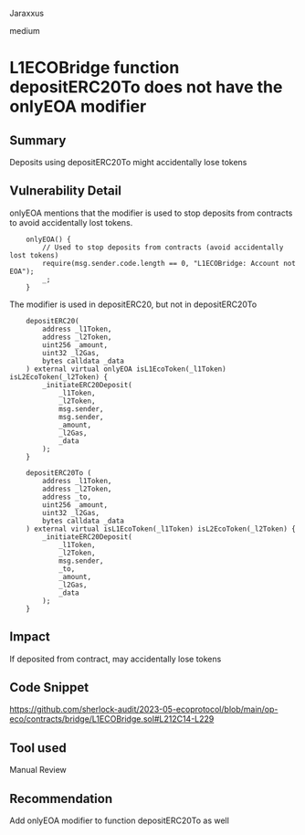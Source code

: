 Jaraxxus

medium

# L1ECOBridge function depositERC20To does not have the onlyEOA modifier

## Summary

Deposits using depositERC20To might accidentally lose tokens

## Vulnerability Detail

onlyEOA mentions that the modifier is used to stop deposits from contracts to avoid accidentally lost tokens.

```solidity
    onlyEOA() {
        // Used to stop deposits from contracts (avoid accidentally lost tokens)
        require(msg.sender.code.length == 0, "L1ECOBridge: Account not EOA");
        _;
    }
```

The modifier is used in depositERC20, but not in depositERC20To

```solidity
    depositERC20(
        address _l1Token,
        address _l2Token,
        uint256 _amount,
        uint32 _l2Gas,
        bytes calldata _data
    ) external virtual onlyEOA isL1EcoToken(_l1Token) isL2EcoToken(_l2Token) {
        _initiateERC20Deposit(
            _l1Token,
            _l2Token,
            msg.sender,
            msg.sender,
            _amount,
            _l2Gas,
            _data
        );
    }
```

```solidity
    depositERC20To (
        address _l1Token,
        address _l2Token,
        address _to,
        uint256 _amount,
        uint32 _l2Gas,
        bytes calldata _data
    ) external virtual isL1EcoToken(_l1Token) isL2EcoToken(_l2Token) {
        _initiateERC20Deposit(
            _l1Token,
            _l2Token,
            msg.sender,
            _to,
            _amount,
            _l2Gas,
            _data
        );
    }
```

## Impact

If deposited from contract, may accidentally lose tokens

## Code Snippet

https://github.com/sherlock-audit/2023-05-ecoprotocol/blob/main/op-eco/contracts/bridge/L1ECOBridge.sol#L212C14-L229

## Tool used

Manual Review

## Recommendation

Add onlyEOA modifier to function depositERC20To as well